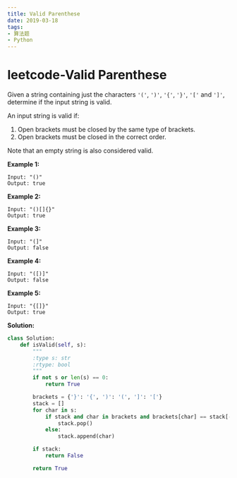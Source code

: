 ```yaml
---
title: Valid Parenthese
date: 2019-03-18
tags: 
- 算法题
- Python
---
```


# leetcode-Valid Parenthese

Given a string containing just the characters `'('`, `')'`, `'{'`, `'}'`, `'['` and `']'`, determine if the input string is valid.

An input string is valid if:

1. Open brackets must be closed by the same type of brackets.
2. Open brackets must be closed in the correct order.

Note that an empty string is also considered valid.

**Example 1:**

```
Input: "()"
Output: true
```

**Example 2:**

```
Input: "()[]{}"
Output: true
```

**Example 3:**

```
Input: "(]"
Output: false
```

**Example 4:**

```
Input: "([)]"
Output: false
```

**Example 5:**

```
Input: "{[]}"
Output: true
```



**Solution:**

```python
class Solution:
    def isValid(self, s):
        """
        :type s: str
        :rtype: bool
        """
        if not s or len(s) == 0:
            return True

        brackets = {'}': '{', ')': '(', ']': '['}
        stack = []
        for char in s:
            if stack and char in brackets and brackets[char] == stack[-1]:
                stack.pop()
            else:
                stack.append(char)

        if stack:
            return False

        return True
               
```

